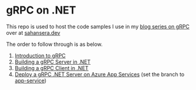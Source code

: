 # gRPC on .NET

This repo is used to host the code samples I use in my [blog series on gRPC](https://sahansera.dev/introduction-to-grpc/) over at [sahansera.dev](https://sahansera.dev/)

The order to follow through is as below.

1. [Introduction to gRPC](https://sahansera.dev/introduction-to-grpc)
2. [Building a gRPC Server in .NET](https://sahansera.dev/building-grpc-server-dotnet)
3. [Building a gRPC Client in .NET](https://sahansera.dev/building-grpc-client-dotnet)
4. [Deploy a gRPC .NET Server on Azure App Services](TBD) (set the branch to [app-service](TBD))
